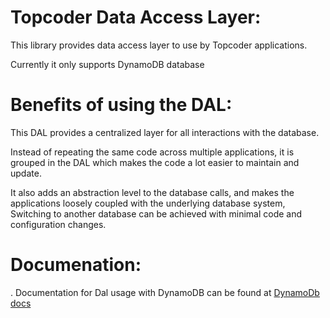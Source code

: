 # Topcoder Data Access Layer:
This library provides data access layer to use by Topcoder applications.

Currently it only supports DynamoDB database

# Benefits of using the DAL:
This DAL provides a centralized layer for all interactions with the database.

Instead of repeating the same code across multiple applications, it is grouped in the DAL which makes the code a lot easier to maintain and update.

It also adds an abstraction level to the database calls, and makes the applications loosely coupled with the underlying database system, Switching to another database can be achieved with minimal code and configuration changes.

# Documenation:
. Documentation for Dal usage with DynamoDB can be found at [DynamoDb docs](docs/DynamoDB.md)

